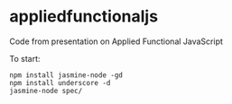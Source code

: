 # appliedfunctionaljs
Code from presentation on Applied Functional JavaScript

To start:

    npm install jasmine-node -gd
    npm install underscore -d
    jasmine-node spec/
